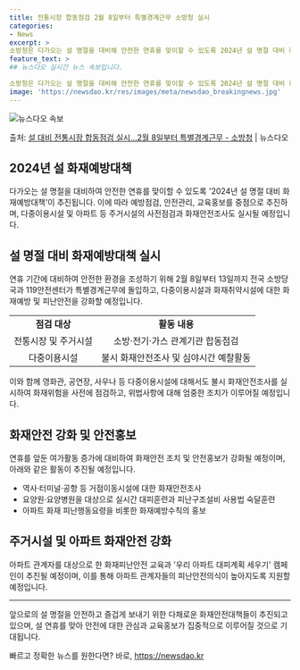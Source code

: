 ```yaml
---
title: 전통시장 합동점검 2월 8일부터 특별경계근무 소방청 실시
categories:
- News
excerpt: >
소방청은 다가오는 설 명절을 대비해 안전한 연휴를 맞이할 수 있도록 2024년 설 명절 대비 화재예방대책을 …
feature_text: >
## 뉴스다오 실시간 뉴스 속보입니다.

소방청은 다가오는 설 명절을 대비해 안전한 연휴를 맞이할 수 있도록 2024년 설 명절 대비 화재예방대책을 …
image: 'https://newsdao.kr/res/images/meta/newsdao_breakingnews.jpg'
---
```


![뉴스다오 속보](https://newsdao.kr/res/images/meta/newsdao_breakingnews.jpg)

<p>출처: <a href="https://newsdao.kr/3050" rel="dofollow">설 대비 전통시장 합동점검 실시…2월 8일부터 특별경계근무 - 소방청</a> | 뉴스다오</p>

<h2>2024년 설 화재예방대책</h2>

<p data-ke-size="size16">다가오는 설 명절을 대비하여 안전한 연휴를 맞이할 수 있도록 '2024년 설 명절 대비 화재예방대책'이 추진됩니다. 이에 따라 예방점검, 안전관리, 교육홍보를 중점으로 추진하며, 다중이용시설 및 아파트 등 주거시설의 사전점검과 화재안전조사도 실시될 예정입니다.</p>

<h2>설 명절 대비 화재예방대책 실시</h2>

<p data-ke-size="size16">연휴 기간에 대비하여 안전한 환경을 조성하기 위해 2월 8일부터 13일까지 전국 소방당국과 119안전센터가 특별경계근무에 돌입하고, 다중이용시설과 화재취약시설에 대한 화재예방 및 피난안전을 강화할 예정입니다.</p>

<table>
    <tr>
        <td style="text-align: center; height: 17px;"><b>점검 대상</b></td>
        <td style="text-align: center; height: 17px;"><b>활동 내용</b></td>
    </tr>
    <tr>
        <td style="text-align: center; height: 17px;">전통시장 및 주거시설</td>
        <td style="text-align: center; height: 17px;">소방·전기·가스 관계기관 합동점검</td>
    </tr>
    <tr>
        <td style="text-align: center; height: 17px;">다중이용시설</td>
        <td style="text-align: center; height: 17px;">불시 화재안전조사 및 심야시간 예찰활동</td>
    </tr>
</table>

<p data-ke-size="size16">이와 함께 영화관, 공연장, 사우나 등 다중이용시설에 대해서도 불시 화재안전조사를 실시하여 화재위험을 사전에 점검하고, 위법사항에 대해 엄중한 조치가 이루어질 예정입니다.</p>

<h2>화재안전 강화 및 안전홍보</h2>

<p data-ke-size="size16">연휴를 앞둔 여가활동 증가에 대비하여 화재안전 조치 및 안전홍보가 강화될 예정이며, 아래와 같은 활동이 추진될 예정입니다.</p>

<ul>
    <li>역사·터미널·공항 등 거점이동시설에 대한 화재안전조사</li>
    <li>요양원·요양병원을 대상으로 실시간 대피훈련과 피난구조설비 사용법 숙달훈련</li>
    <li>아파트 화재 피난행동요령을 비롯한 화재예방수칙의 홍보</li>
</ul>

<h2>주거시설 및 아파트 화재안전 강화</h2>

<p data-ke-size="size16">아파트 관계자를 대상으로 한 화재피난안전 교육과 '우리 아파트 대피계획 세우기' 캠페인이 추진될 예정이며, 이를 통해 아파트 관계자들의 피난안전의식이 높아지도록 지원할 예정입니다.</p>

<hr>

<p data-ke-size="size16">앞으로의 설 명절을 안전하고 즐겁게 보내기 위한 다채로운 화재안전대책들이 추진되고 있으며, 설 연휴를 맞아 안전에 대한 관심과 교육홍보가 집중적으로 이루어질 것으로 기대됩니다.</p> 

빠르고 정확한 뉴스를 원한다면? 바로, <a href="https://newsdao.kr" rel="dofollow">https://newsdao.kr</a>


    
